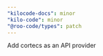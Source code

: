 ```yaml
---
"kilocode-docs": minor
"kilo-code": minor
"@roo-code/types": patch
---
```


Add cortecs as an API provider
